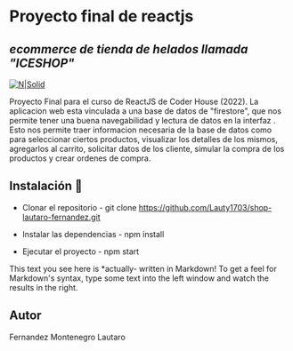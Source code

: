 # Proyecto final de reactjs
## _ecommerce de tienda de helados llamada "ICESHOP"_

[![N|Solid](https://i.ibb.co/sFBpqKB/img-ofipng.png)](https://i.ibb.co/sFBpqKB/img-ofipng.png)


Proyecto Final para el curso de ReactJS de Coder House (2022).
La aplicacion web esta vinculada a una base de datos de "firestore", que nos permite tener una buena navegabilidad y lectura de datos en la interfaz .
Esto nos permite traer informacion necesaria de la base de datos como para seleccionar ciertos productos, visualizar los detalles de los mismos, agregarlos al carrito, solicitar datos de los cliente, simular la compra de los productos y crear ordenes de compra.

## Instalación 🔧
- Clonar el repositorio - git clone https://github.com/Lauty1703/shop-lautaro-fernandez.git

- Instalar las dependencias - npm install
- Ejecutar el proyecto - npm start

This text you see here is *actually- written in Markdown! To get a feel
for Markdown's syntax, type some text into the left window and
watch the results in the right.

## Autor
Fernandez  Montenegro Lautaro

